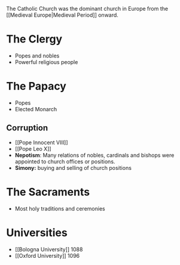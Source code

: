 The Catholic Church was the dominant church in Europe from the [[Medieval Europe|Medieval Period]] onward.
# The Clergy
- Popes and nobles
- Powerful religious people
# The Papacy
- Popes
- Elected Monarch
## Corruption
- [[Pope Innocent VIII]]
- [[Pope Leo X]]
- **Nepotism**: Many relations of nobles, cardinals and bishops were appointed to church offices or positions.
- **Simony:** buying and selling of church positions
# The Sacraments
- Most holy traditions and ceremonies
# Universities
- [[Bologna University]] 1088
- [[Oxford University]] 1096
